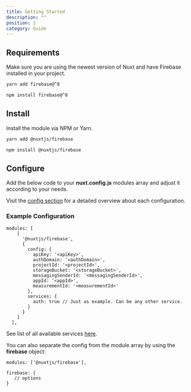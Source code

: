 ```yaml
---
title: Getting Started
description: ""
position: 2
category: Guide
---
```


## Requirements

Make sure you are using the newest version of Nuxt and have Firebase installed in your project.

<code-group>
  <code-block label="Yarn" active>

```bash
yarn add firebase@^8
```

  </code-block>
  <code-block label="NPM">

```bash
npm install firebase@^8
```

  </code-block>
</code-group>

## Install

Install the module via NPM or Yarn.

<code-group>
  <code-block label="Yarn" active>

```bash
yarn add @nuxtjs/firebase
```

  </code-block>
  <code-block label="NPM">

```bash
npm install @nuxtjs/firebase
```

  </code-block>
</code-group>

## Configure

Add the below code to your **nuxt.config.js** modules array and adjust it according to your needs.

Visit the [config section](/guide/options#config) for a detailed overview about each configuration.

### Example Configuration

```js[nuxt.config.js]
modules: [
    [
      '@nuxtjs/firebase',
      {
        config: {
          apiKey: '<apiKey>',
          authDomain: '<authDomain>',
          projectId: '<projectId>',
          storageBucket: '<storageBucket>',
          messagingSenderId: '<messagingSenderId>',
          appId: '<appId>',
          measurementId: '<measurementId>'
        },
        services: {
          auth: true // Just as example. Can be any other service.
        }
      }
    ]
  ],
```

See list of all available services [here](/guide/options#services).

You can also separate the config from the module array by using the **firebase** object:

```js[nuxt.config.js]
modules: ['@nuxtjs/firebase'],

firebase: {
   // options
}
```
